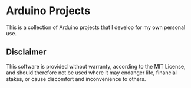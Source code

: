 Arduino Projects
================

This is a collection of Arduino projects that I develop for my own personal use.

Disclaimer
----------

This software is provided without warranty, according to the MIT License, and should therefore not be used where it may endanger life, financial stakes, or cause discomfort and inconvenience to others.
